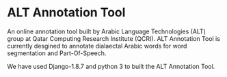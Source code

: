 # ALT Annotation Tool

An online annotation tool built by Arabic Language Technologies (ALT) group at Qatar Computing Research Institute (QCRI). ALT Annotation Tool is currently desgined to annotate dialaectal Arabic words for word segmentation and Part-Of-Speech.

We have used Django-1.8.7 and python 3 to built the ALT Annotation Tool.


